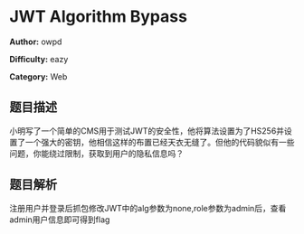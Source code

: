 # JWT Algorithm Bypass

**Author:** owpd

**Difficulty:** eazy

**Category:** Web

## 题目描述

小明写了一个简单的CMS用于测试JWT的安全性，他将算法设置为了HS256并设置了一个强大的密钥，他相信这样的布置已经天衣无缝了。但他的代码貌似有一些问题，你能绕过限制，获取到用户的隐私信息吗？

## 题目解析

注册用户并登录后抓包修改JWT中的alg参数为none,role参数为admin后，查看admin用户信息即可得到flag
